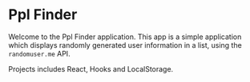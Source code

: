 # Ppl Finder

Welcome to the Ppl Finder application.
This app is a simple application which displays randomly generated user information in a list, using the `randomuser.me` API.

Projects includes React, Hooks and LocalStorage.

